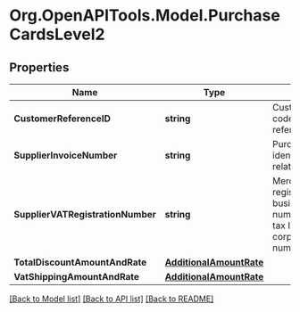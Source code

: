 # Org.OpenAPITools.Model.PurchaseCardsLevel2
## Properties

Name | Type | Description | Notes
------------ | ------------- | ------------- | -------------
**CustomerReferenceID** | **string** | Customer code/customer reference ID. | [optional] 
**SupplierInvoiceNumber** | **string** | Purchase identifier/merchant-related data. | [optional] 
**SupplierVATRegistrationNumber** | **string** | Merchant VAT registration/single business reference number/merchant tax ID or corporation VAT number. | [optional] 
**TotalDiscountAmountAndRate** | [**AdditionalAmountRate**](AdditionalAmountRate.md) |  | [optional] 
**VatShippingAmountAndRate** | [**AdditionalAmountRate**](AdditionalAmountRate.md) |  | [optional] 

[[Back to Model list]](../README.md#documentation-for-models) [[Back to API list]](../README.md#documentation-for-api-endpoints) [[Back to README]](../README.md)

